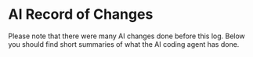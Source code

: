 # AI Record of Changes

Please note that there were many AI changes done before this log. Below you should find short summaries of what the AI coding agent has done.
